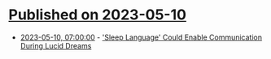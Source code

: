 # [Published on 2023-05-10](index.md)

* [2023-05-10, 07:00:00](https://science.slashdot.org/story/23/05/10/0342252/sleep-language-could-enable-communication-during-lucid-dreams?utm_source=rss1.0mainlinkanon&utm_medium=feed) - ['Sleep Language' Could Enable Communication During Lucid Dreams](https://science.slashdot.org/story/23/05/10/0342252/sleep-language-could-enable-communication-during-lucid-dreams?utm_source=rss1.0mainlinkanon&utm_medium=feed)
